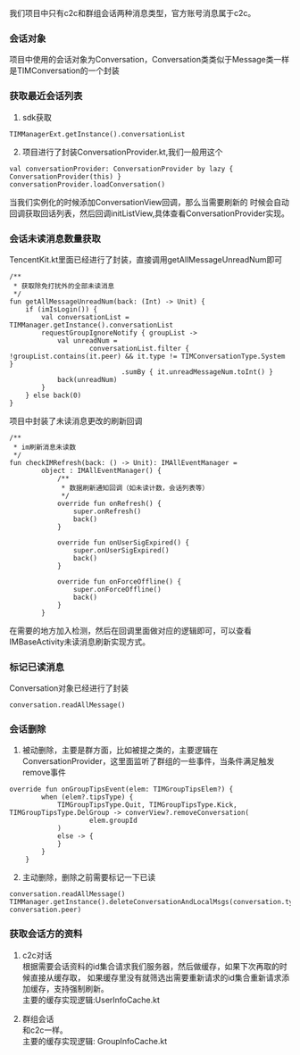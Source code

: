 
我们项目中只有c2c和群组会话两种消息类型，官方账号消息属于c2c。

### 会话对象

项目中使用的会话对象为Conversation，Conversation类类似于Message类一样
是TIMConversation的一个封装


### 获取最近会话列表

1. sdk获取
```
TIMManagerExt.getInstance().conversationList
```
2. 项目进行了封装ConversationProvider.kt,我们一般用这个
```
val conversationProvider: ConversationProvider by lazy { ConversationProvider(this) }
conversationProvider.loadConversation()
```
当我们实例化的时候添加ConversationView回调，那么当需要刷新的
时候会自动回调获取回话列表，然后回调initListView,具体查看ConversationProvider实现。



### 会话未读消息数量获取
TencentKit.kt里面已经进行了封装，直接调用getAllMessageUnreadNum即可
```
/**
 * 获取除免打扰外的全部未读消息
 */
fun getAllMessageUnreadNum(back: (Int) -> Unit) {
    if (imIsLogin()) {
        val conversationList = TIMManager.getInstance().conversationList
        requestGroupIgnoreNotify { groupList ->
            val unreadNum =
                    conversationList.filter { !groupList.contains(it.peer) && it.type != TIMConversationType.System }
                            .sumBy { it.unreadMessageNum.toInt() }
            back(unreadNum)
        }
    } else back(0)
}

```
项目中封装了未读消息更改的刷新回调
```
/**
 * im刷新消息未读数
 */
fun checkIMRefresh(back: () -> Unit): IMAllEventManager =
        object : IMAllEventManager() {
            /**
             * 数据刷新通知回调（如未读计数，会话列表等）
             */
            override fun onRefresh() {
                super.onRefresh()
                back()
            }

            override fun onUserSigExpired() {
                super.onUserSigExpired()
                back()
            }

            override fun onForceOffline() {
                super.onForceOffline()
                back()
            }
        }
```
在需要的地方加入检测，然后在回调里面做对应的逻辑即可，可以查看IMBaseActivity未读消息刷新实现方式。


### 标记已读消息
Conversation对象已经进行了封装
```
conversation.readAllMessage()
```

### 会话删除
1. 被动删除，主要是群方面，比如被提之类的，主要逻辑在ConversationProvider，这里面监听了群组的一些事件，当条件满足触发remove事件
```
override fun onGroupTipsEvent(elem: TIMGroupTipsElem?) {
        when (elem?.tipsType) {
            TIMGroupTipsType.Quit, TIMGroupTipsType.Kick, TIMGroupTipsType.DelGroup -> converView?.removeConversation(
                    elem.groupId
            )
            else -> {
            }
        }
    }
```
2. 主动删除，删除之前需要标记一下已读
```
conversation.readAllMessage()
TIMManager.getInstance().deleteConversationAndLocalMsgs(conversation.type, conversation.peer)
```


### 获取会话方的资料
1. c2c对话  
根据需要会话资料的id集合请求我们服务器，然后做缓存，如果下次再取的时候直接从缓存取，
如果缓存里没有就筛选出需要重新请求的id集合重新请求添加缓存，支持强制刷新。  
主要的缓存实现逻辑:UserInfoCache.kt


2. 群组会话  
和c2c一样。  
主要的缓存实现逻辑: GroupInfoCache.kt








